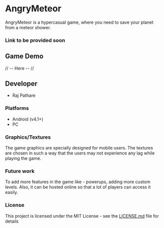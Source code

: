 # AngryMeteor
AngryMeteor is a hypercasual game, where you need to save your planet from a meteor shower.
### Link to be provided soon


## Game Demo
// -- Here -- //
<a href = "https://gifyu.com/image/wXfd"></a>

## Developer
- Raj Pathare

### Platforms
- Android (v4.1+)
- PC


### Graphics/Textures
The game graphics are specially designed for mobile users. The textures are chosen in such a way that the users may not experience any lag while playing the game.


### Future work
To add more features in the game like - powerups, adding more custom levels. Also, it can be hosted online so that a lot of players can access it easily.

### License

This project is licensed under the MIT License - see the [LICENSE.md](LICENSE.md) file for details
